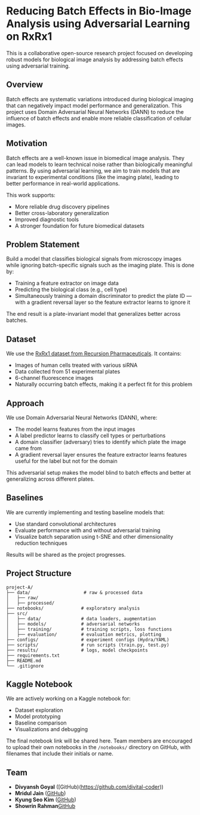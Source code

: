 # Reducing Batch Effects in Bio-Image Analysis using Adversarial Learning on RxRx1

This is a collaborative open-source research project focused on developing robust models for biological image analysis by addressing batch effects using adversarial training.

## Overview

Batch effects are systematic variations introduced during biological imaging that can negatively impact model performance and generalization. This project uses Domain Adversarial Neural Networks (DANN) to reduce the influence of batch effects and enable more reliable classification of cellular images.

## Motivation

Batch effects are a well-known issue in biomedical image analysis. They can lead models to learn technical noise rather than biologically meaningful patterns. By using adversarial learning, we aim to train models that are invariant to experimental conditions (like the imaging plate), leading to better performance in real-world applications.

This work supports:

* More reliable drug discovery pipelines
* Better cross-laboratory generalization
* Improved diagnostic tools
* A stronger foundation for future biomedical datasets

## Problem Statement

Build a model that classifies biological signals from microscopy images while ignoring batch-specific signals such as the imaging plate. This is done by:

* Training a feature extractor on image data
* Predicting the biological class (e.g., cell type)
* Simultaneously training a domain discriminator to predict the plate ID — with a gradient reversal layer so the feature extractor learns to ignore it

The end result is a plate-invariant model that generalizes better across batches.

## Dataset

We use the [RxRx1 dataset from Recursion Pharmaceuticals](https://www.kaggle.com/competitions/recursion-cellular-image-classification). It contains:

* Images of human cells treated with various siRNA
* Data collected from 51 experimental plates
* 6-channel fluorescence images
* Naturally occurring batch effects, making it a perfect fit for this problem

## Approach

We use Domain Adversarial Neural Networks (DANN), where:

* The model learns features from the input images
* A label predictor learns to classify cell types or perturbations
* A domain classifier (adversary) tries to identify which plate the image came from
* A gradient reversal layer ensures the feature extractor learns features useful for the label but not for the domain

This adversarial setup makes the model blind to batch effects and better at generalizing across different plates.

## Baselines

We are currently implementing and testing baseline models that:

* Use standard convolutional architectures
* Evaluate performance with and without adversarial training
* Visualize batch separation using t-SNE and other dimensionality reduction techniques

Results will be shared as the project progresses.

## Project Structure
```
project-A/
├── data/                    # raw & processed data
│   ├── raw/
│   ├── processed/
├── notebooks/              # exploratory analysis
├── src/
│   ├── data/               # data loaders, augmentation
│   ├── models/             # adversarial networks
│   ├── training/           # training scripts, loss functions
│   ├── evaluation/         # evaluation metrics, plotting
├── configs/                # experiment configs (Hydra/YAML)
├── scripts/                # run scripts (train.py, test.py)
├── results/                # logs, model checkpoints
├── requirements.txt
├── README.md
└── .gitignore
```

## Kaggle Notebook

We are actively working on a Kaggle notebook for:

* Dataset exploration
* Model prototyping
* Baseline comparison
* Visualizations and debugging

The final notebook link will be shared here. Team members are encouraged to upload their own notebooks in the `/notebooks/` directory on GitHub, with filenames that include their initials or name.

## Team
* **Divyansh Goyal** ([GitHub)(https://github.com/divital-coder))
* **Mridul Jain** ([GitHub](https://github.com/Spinachboul))
* **Kyung Seo Kim** ([GitHub](https://github.com/kkyungseo))
* **Showrin Rahman**[GitHub](https://github.com/showrin20)
